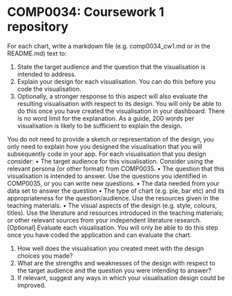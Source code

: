 # COMP0034: Coursework 1 repository

For each chart, write a markdown file (e.g. comp0034_cw1.md or in the README.md) text to:
1.	State the target audience and the question that the visualisation is intended to address.
2.	Explain your design for each visualisation. You can do this before you code the visualisation. 
3.	Optionally, a stronger response to this aspect will also evaluate the resulting visualisation with respect to its design. You will only be able to do this once you have created the visualisation in your dashboard.
There is no word limit for the explanation. As a guide, 200 words per visualisation is likely to be sufficient to explain the design.

You do not need to provide a sketch or representation of the design, you only need to explain how you designed the visualisation that you will subsequently code in your app. For each visualisation that you design consider:
•	The target audience for this visualisation. Consider using the relevant persona (or other format) from COMP0035.
•	The question that this visualisation is intended to answer. Use the questions you identified in COMP0035, or you can write new questions.
•	The data needed from your data set to answer the question
•	The type of chart (e.g. pie, bar etc) and its appropriateness for the question/audience. Use the resources given in the teaching materials.
•	The visual aspects of the design (e.g. style, colours, titles). Use the literature and resources introduced in the teaching materials; or other relevant sources from your independent literature research.
[Optional] Evaluate each visualisation. You will only be able to do this step once you have coded the application and can evaluate the chart.
1.	How well does the visualisation you created meet with the design choices you made?
2.	What are the strengths and weaknesses of the design with respect to the target audience and the question you were intending to answer?
3.	If relevant, suggest any ways in which your visualisation design could be improved.

